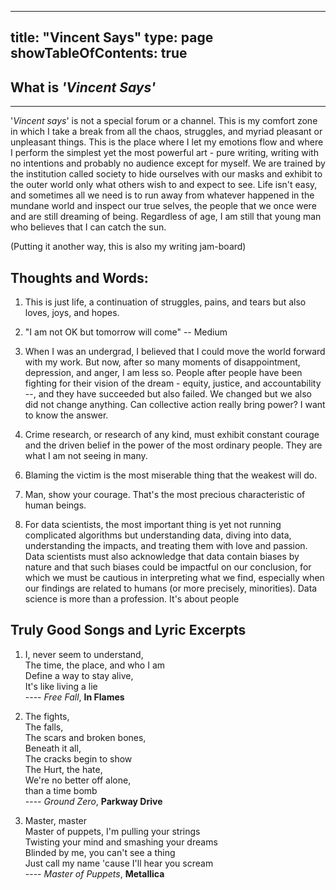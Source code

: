 
---
title: "Vincent Says"
type: page
showTableOfContents: true
---

## What is *'Vincent Says'*
<hr>

'*Vincent says*' is not a special forum or a channel. This is my comfort zone in which I take a break from all the chaos, struggles, and myriad pleasant or unpleasant things. This is the place where I let my emotions flow and where I perform the simplest yet the most powerful art - pure writing, writing with no intentions and probably no audience except for myself. We are trained by the institution called society to hide ourselves with our masks and exhibit to the outer world only what others wish to and expect to see. Life isn't easy, and sometimes all we need is to run away from whatever happened in the mundane world and inspect our true selves, the people that we once were and are still dreaming of being. Regardless of age, I am still that young man who believes that I can catch the sun. 

(Putting it another way, this is also my writing jam-board)

## Thoughts and Words:

1. This is just life, a continuation of struggles, pains, and tears but also loves, joys, and hopes. 

2. "I am not OK but tomorrow will come" -- Medium

3. When I was an undergrad, I believed that I could move the world forward with my work. But now, after so many moments of disappointment, depression, and anger, I am less so. People after people have been fighting for their vision of the dream - equity, justice, and accountability --, and they have succeeded but also failed. We changed but we also did not change anything. Can collective action really bring power? I want to know the answer.

4. Crime research, or research of any kind, must exhibit constant courage and the driven belief in the power of the most ordinary people. They are what I am not seeing in many.    

<!--
5. I often thought that male hormones had a really interesting effect on me. As a man, my outside appearances, voices, and whatever people will notice upon seeing me and hearing me speak, are by no means resembling the common perception of male masculinity. Yet inside, I always have a deeply concealed but strong sense and eagerness of heroism that most men don't share, to a certain degree that I am a devoted follower of the message that men can bleed or sweat but not shed tears. Many times, I will also imagine myself as a soldier who battle in the front line of war, who get hurt when protecting my comrades. A war against which? I don't know. I would also imagine myself as the protagonist in an adventure story who bond with his friends in countless almost hopeless and dying situations. I respect scars and believe that scars are men's honors although I am not the fighting/battling type of person. I don't know where this sense of heroism, which has been part of myself since young, comes from. Probably what I described above does not mirror the traditional definition of heroism or masculinity, and that it was me who simply assigned some words to do some explanation. I don't care. It may originate from my very early past (middle school) of craving for friendship, and it may lead me to a brighter future or a hell in which darkness is the only color until the time I can redeem myself and make peace with everything.    
--> 

6. Blaming the victim is the most miserable thing that the weakest will do.

7. Man, show your courage. That's the most precious characteristic of human beings.

8. For data scientists, the most important thing is yet not running complicated algorithms but understanding data, diving into data, understanding the impacts, and treating them with love and passion. Data scientists must also acknowledge that data contain biases by nature and that such biases could be impactful on our conclusion, for which we must be cautious in interpreting what we find, especially when our findings are related to humans (or more precisely, minorities). Data science is more than a profession. It's about people

## Truly Good Songs and Lyric Excerpts
 <!--Very surprised \ would render a line break but \\ wouldn't -->
 
1. I,  never seem to understand, \
    The time, the place, and who I am \
    Define a way to stay alive, \
    It's like living a lie  \
          ---- *Free Fall*, **In Flames**
 
2. The fights, \
   The falls,  \
   The scars and broken bones,\
   Beneath it all, \
   The cracks begin to show \
   The Hurt, the hate, \
   We're no better off alone, \
   than a time bomb  \
                ---- *Ground Zero*, **Parkway Drive** 
                
3. Master, master \
  Master of puppets, I'm pulling your strings \
  Twisting your mind and smashing your dreams \
  Blinded by me, you can't see a thing \
  Just call my name 'cause I'll hear you scream  \
                ---- *Master of Puppets*, **Metallica** 

                
                
                
   
   
   
   
